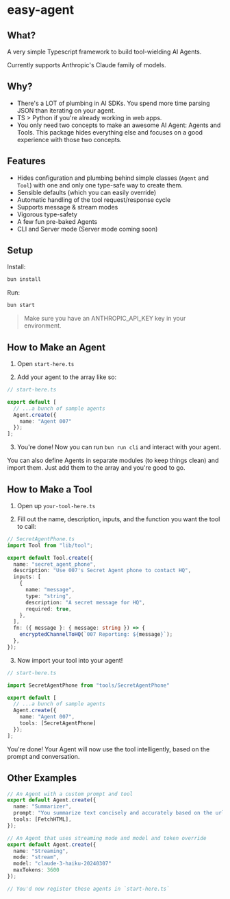 # easy-agent

## What?

A very simple Typescript framework to build tool-wielding AI Agents.

Currently supports Anthropic's Claude family of models.

## Why?

- There's a LOT of plumbing in AI SDKs. You spend more time parsing JSON than iterating on your agent.
- TS > Python if you're already working in web apps.
- You only need two concepts to make an awesome AI Agent: Agents and Tools. This package hides everything else and focuses on a good experience with those two concepts.

## Features

- Hides configuration and plumbing behind simple classes (`Agent` and `Tool`) with one and only one type-safe way to create them.
- Sensible defaults (which you can easily override)
- Automatic handling of the tool request/response cycle
- Supports message & stream modes
- Vigorous type-safety
- A few fun pre-baked Agents
- CLI and Server mode (Server mode coming soon)

## Setup

Install:

```bash
bun install
```

Run:

```bash
bun start
```

> Make sure you have an ANTHROPIC_API_KEY key in your environment.

## How to Make an Agent

1. Open `start-here.ts`

2. Add your agent to the array like so:

```ts
// start-here.ts

export default [
  // ...a bunch of sample agents
  Agent.create({
    name: "Agent 007"
  });
];
```

3. You're done! Now you can run `bun run cli` and interact with your agent.

You can also define Agents in separate modules (to keep things clean) and import them. Just add them to the array and you're good to go.

## How to Make a Tool

1. Open up `your-tool-here.ts`

2. Fill out the name, description, inputs, and the function you want the tool to call:

```ts
// SecretAgentPhone.ts
import Tool from "lib/tool";

export default Tool.create({
  name: "secret_agent_phone",
  description: "Use 007's Secret Agent phone to contact HQ",
  inputs: [
    {
      name: "message",
      type: "string",
      description: "A secret message for HQ",
      required: true,
    },
  ],
  fn: ({ message }: { message: string }) => {
    encryptedChannelToHQ(`007 Reporting: ${message}`);
  },
});
```

3. Now import your tool into your agent!

```ts
// start-here.ts

import SecretAgentPhone from "tools/SecretAgentPhone"

export default [
  // ...a bunch of sample agents
  Agent.create({
    name: "Agent 007",
    tools: [SecretAgentPhone]
  });
];
```

You're done! Your Agent will now use the tool intelligently, based on the prompt and conversation.

## Other Examples

```ts
// An Agent with a custom prompt and tool
export default Agent.create({
  name: "Summarizer",
  prompt: "You summarize text concisely and accurately based on the url I give you.",
  tools: [FetchHTML],
});

// An Agent that uses streaming mode and model and token override
export default Agent.create({
  name: "Streaming",
  mode: "stream",
  model: "claude-3-haiku-20240307"
  maxTokens: 3600
});

// You'd now register these agents in `start-here.ts`
```
